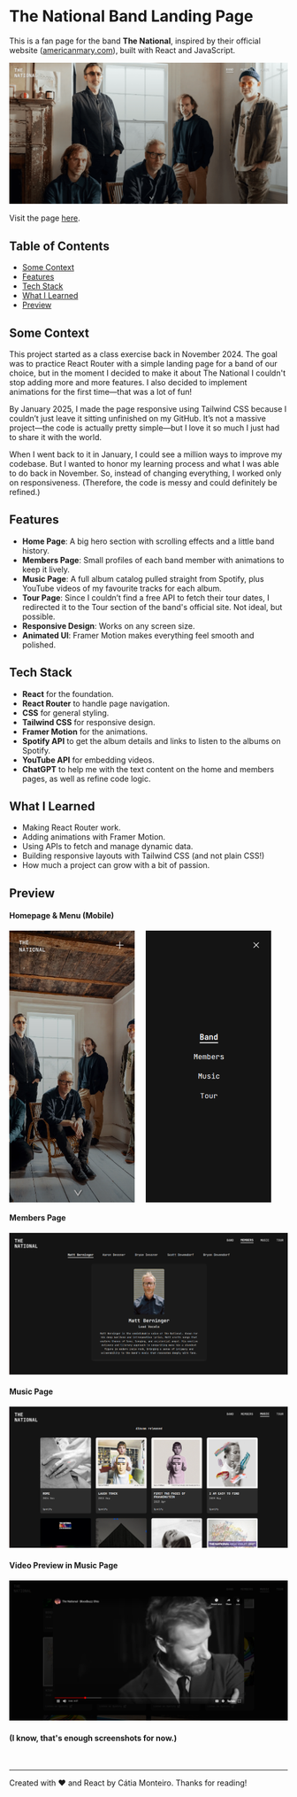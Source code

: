 # The National Band Landing Page

This is a fan page for the band **The National**, inspired by their official website ([americanmary.com](https://www.americanmary.com/)), built with React and JavaScript.

![Preview](public/screenshots/homepage-desktop.png)

Visit the page [here](https://the-national-landing-page-react.vercel.app/).

## Table of Contents

- [Some Context](#some-context)
- [Features](#features)
- [Tech Stack](#tech-stack)
- [What I Learned](#what-i-learned)
- [Preview](#preview)

## Some Context

This project started as a class exercise back in November 2024. The goal was to practice React Router with a simple landing page for a band of our choice, but in the moment I decided to make it about The National I couldn't stop adding more and more features. I also decided to implement animations for the first time—that was a lot of fun!

By January 2025, I made the page responsive using Tailwind CSS because I couldn’t just leave it sitting unfinished on my GitHub. It’s not a massive project—the code is actually pretty simple—but I love it so much I just had to share it with the world.

When I went back to it in January, I could see a million ways to improve my codebase. But I wanted to honor my learning process and what I was able to do back in November. So, instead of changing everything, I worked only on responsiveness. (Therefore, the code is messy and could definitely be refined.)

## Features

- **Home Page**: A big hero section with scrolling effects and a little band history.
- **Members Page**: Small profiles of each band member with animations to keep it lively.
- **Music Page**: A full album catalog pulled straight from Spotify, plus YouTube videos of my favourite tracks for each album.
- **Tour Page**: Since I couldn’t find a free API to fetch their tour dates, I redirected it to the Tour section of the band's official site. Not ideal, but possible.
- **Responsive Design**: Works on any screen size.
- **Animated UI**: Framer Motion makes everything feel smooth and polished.

## Tech Stack

- **React** for the foundation.
- **React Router** to handle page navigation.
- **CSS** for general styling.
- **Tailwind CSS** for responsive design.
- **Framer Motion** for the animations.
- **Spotify API** to get the album details and links to listen to the albums on Spotify.
- **YouTube API** for embedding videos.
- **ChatGPT** to help me with the text content on the home and members pages, as well as refine code logic.

## What I Learned

- Making React Router work.
- Adding animations with Framer Motion.
- Using APIs to fetch and manage dynamic data.
- Building responsive layouts with Tailwind CSS (and not plain CSS!)
- How much a project can grow with a bit of passion.

## Preview

#### Homepage & Menu (Mobile)

<div style="display: flex; gap: 20px;">
    <img src="public/screenshots/homepage-mobile.png" alt="Homepage Mobile" width="45%">
    <img src="public/screenshots/menu-mobile.png" alt="Menu Mobile" width="45%">
</div>

#### Members Page

![Preview](public/screenshots/band-members-page.png)

#### Music Page

![Preview](public/screenshots/albuns-page.png)

#### Video Preview in Music Page

![Preview](public/screenshots/video-preview.png)

#### (I know, that's enough screenshots for now.)

<br>

---

Created with ❤️ and React by Cátia Monteiro.
Thanks for reading!
